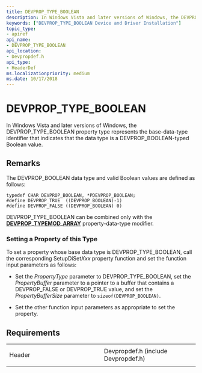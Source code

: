 ```yaml
---
title: DEVPROP_TYPE_BOOLEAN
description: In Windows Vista and later versions of Windows, the DEVPROP_TYPE_BOOLEAN property type represents the base-data-type identifier that indicates that the data type is a DEVPROP_BOOLEAN-typed Boolean value.
keywords: ["DEVPROP_TYPE_BOOLEAN Device and Driver Installation"]
topic_type:
- apiref
api_name:
- DEVPROP_TYPE_BOOLEAN
api_location:
- Devpropdef.h
api_type:
- HeaderDef
ms.localizationpriority: medium
ms.date: 10/17/2018
---
```


# DEVPROP_TYPE_BOOLEAN


In Windows Vista and later versions of Windows, the DEVPROP_TYPE_BOOLEAN property type represents the base-data-type identifier that indicates that the data type is a DEVPROP_BOOLEAN-typed Boolean value.

## Remarks

The DEVPROP_BOOLEAN data type and valid Boolean values are defined as follows:

``` syntax
typedef CHAR DEVPROP_BOOLEAN, *PDEVPROP_BOOLEAN;
#define DEVPROP_TRUE  ((DEVPROP_BOOLEAN)-1)
#define DEVPROP_FALSE ((DEVPROP_BOOLEAN) 0)
```

DEVPROP_TYPE_BOOLEAN can be combined only with the [**DEVPROP_TYPEMOD_ARRAY**](devprop-typemod-array.md) property-data-type modifier.

### Setting a Property of this Type

To set a property whose base data type is DEVPROP_TYPE_BOOLEAN, call the corresponding SetupDiSet*Xxx* property function and set the function input parameters as follows:

-   Set the *PropertyType* parameter to DEVPROP_TYPE_BOOLEAN, set the *PropertyBuffer* parameter to a pointer to a buffer that contains a DEVPROP_FALSE or DEVPROP_TRUE value, and set the *PropertyBufferSize* parameter to `sizeof(DEVPROP_BOOLEAN)`.

-   Set the other function input parameters as appropriate to set the property.

## Requirements

<table>
<colgroup>
<col width="50%" />
<col width="50%" />
</colgroup>
<tbody>
<tr class="odd">
<td align="left"><p>Header</p></td>
<td align="left">Devpropdef.h (include Devpropdef.h)</td>
</tr>
</tbody>
</table>

 

 





